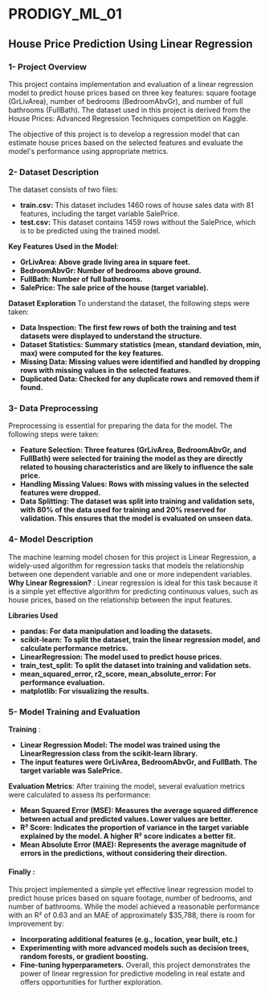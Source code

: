 # PRODIGY_ML_01
## House Price Prediction Using Linear Regression
### 1- Project Overview
This project contains implementation and evaluation of a linear regression model to predict house prices based on three key features: square footage (GrLivArea), number of bedrooms (BedroomAbvGr), and number of full bathrooms (FullBath). The dataset used in this project is derived from the House Prices: Advanced Regression Techniques competition on Kaggle.

The objective of this project is to develop a regression model that can estimate house prices based on the selected features and evaluate the model's performance using appropriate metrics.

### 2- Dataset Description
The dataset consists of two files:
- **train.csv:** This dataset includes 1460 rows of house sales data with 81 features, including the target variable SalePrice.
- **test.csv:** This dataset contains 1459 rows without the SalePrice, which is to be predicted using the trained model.

**Key Features Used in the Model**:
- **GrLivArea: Above grade living area in square feet.**
- **BedroomAbvGr: Number of bedrooms above ground.**
- **FullBath: Number of full bathrooms.**
- **SalePrice: The sale price of the house (target variable).**

**Dataset Exploration**
To understand the dataset, the following steps were taken:

- **Data Inspection: The first few rows of both the training and test datasets were displayed to understand the structure.**
- **Dataset Statistics: Summary statistics (mean, standard deviation, min, max) were computed for the key features.**
- **Missing Data: Missing values were identified and handled by dropping rows with missing values in the selected features.**
- **Duplicated Data: Checked for any duplicate rows and removed them if found.**


### 3- Data Preprocessing
Preprocessing is essential for preparing the data for the model. The following steps were taken:

- **Feature Selection: Three features (GrLivArea, BedroomAbvGr, and FullBath) were selected for training the model as they are directly related to housing characteristics and are likely to influence the sale price.**
- **Handling Missing Values: Rows with missing values in the selected features were dropped.**
- **Data Splitting: The dataset was split into training and validation sets, with 80% of the data used for training and 20% reserved for validation. This ensures that the model is evaluated on unseen data.**



### 4- Model Description
The machine learning model chosen for this project is Linear Regression, a widely-used algorithm for regression tasks that models the relationship between one dependent variable and one or more independent variables.
**Why Linear Regression?** :
Linear regression is ideal for this task because it is a simple yet effective algorithm for predicting continuous values, such as house prices, based on the relationship between the input features.

**Libraries Used**
- **pandas: For data manipulation and loading the datasets.**
- **scikit-learn: To split the dataset, train the linear regression model, and calculate performance metrics.**
- **LinearRegression: The model used to predict house prices.**
- **train_test_split: To split the dataset into training and validation sets.**
- **mean_squared_error, r2_score, mean_absolute_error: For performance evaluation.**
- **matplotlib: For visualizing the results.**


### 5- Model Training and Evaluation
**Training** :
- **Linear Regression Model: The model was trained using the LinearRegression class from the scikit-learn library.**
- **The input features were GrLivArea, BedroomAbvGr, and FullBath. The target variable was SalePrice.**


**Evaluation Metrics**:
After training the model, several evaluation metrics were calculated to assess its performance:

- **Mean Squared Error (MSE): Measures the average squared difference between actual and predicted values. Lower values are better.**
- **R² Score: Indicates the proportion of variance in the target variable explained by the model. A higher R² score indicates a better fit.**
- **Mean Absolute Error (MAE): Represents the average magnitude of errors in the predictions, without considering their direction.**



#### Finally :


This project implemented a simple yet effective linear regression model to predict house prices based on square footage, number of bedrooms, and number of bathrooms. While the model achieved a reasonable performance with an R² of 0.63 and an MAE of approximately $35,788, there is room for improvement by:

- **Incorporating additional features (e.g., location, year built, etc.)**
- **Experimenting with more advanced models such as decision trees, random forests, or gradient boosting.**
- **Fine-tuning hyperparameters.**
Overall, this project demonstrates the power of linear regression for predictive modeling in real estate and offers opportunities for further exploration.
